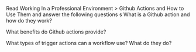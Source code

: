 Read Working In a Professional Environment > Github Actions and How to Use Them and answer the following questions
s
What is a Github action and how do they work?

What benefits do Github actions provide?

What types of trigger actions can a workflow use? What do they do?